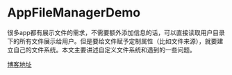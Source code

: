 # AppFileManagerDemo

很多app都有展示文件的需求，不需要额外添加信息的话，可以直接读取用户目录下的所有文件展示给用户。但是要给文件赋予定制属性（比如文件来源），就要建立自己的文件系统。本文主要讲述自定义文件系统和遇到的一些问题。

[博客地址](https://www.jianshu.com/p/eb280c488309)
